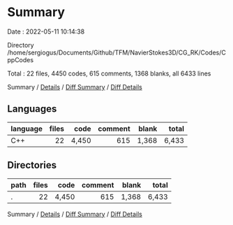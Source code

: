 # Summary

Date : 2022-05-11 10:14:38

Directory /home/sergiogus/Documents/Github/TFM/NavierStokes3D/CG_RK/Codes/CppCodes

Total : 22 files,  4450 codes, 615 comments, 1368 blanks, all 6433 lines

Summary / [Details](details.md) / [Diff Summary](diff.md) / [Diff Details](diff-details.md)

## Languages
| language | files | code | comment | blank | total |
| :--- | ---: | ---: | ---: | ---: | ---: |
| C++ | 22 | 4,450 | 615 | 1,368 | 6,433 |

## Directories
| path | files | code | comment | blank | total |
| :--- | ---: | ---: | ---: | ---: | ---: |
| . | 22 | 4,450 | 615 | 1,368 | 6,433 |

Summary / [Details](details.md) / [Diff Summary](diff.md) / [Diff Details](diff-details.md)